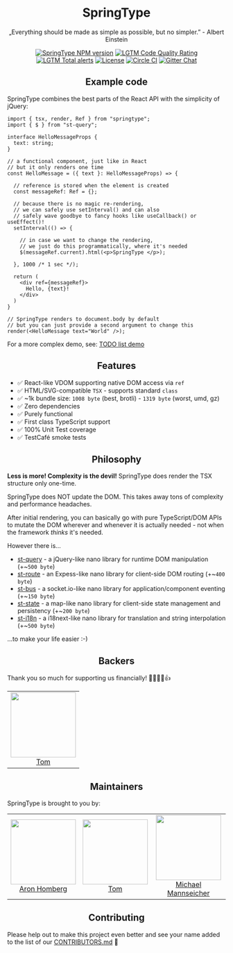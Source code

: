 <h1 align="center">SpringType</h1>

<p align="center">
„Everything should be made as simple as possible, but no simpler.” - Albert Einstein
</p>

<p align="center">
  <a href="https://www.npmjs.com/package/springtype"><img src="https://img.shields.io/npm/v/springtype.svg?style=flat-square" alt="SpringType NPM version"/></a> 
  <a href="https://lgtm.com/projects/g/springtype-org/springtype/context:javascript"><img src="https://img.shields.io/lgtm/grade/javascript/g/springtype-org/springtype.svg?logo=lgtm&logoWidth=18" alt="LGTM Code Quality Rating" /></a>
  <a href="https://lgtm.com/projects/g/springtype-org/springtype/alerts"><img src="https://img.shields.io/lgtm/alerts/g/springtype-org/springtype.svg?logo=lgtm&logoWidth=18" alt="LGTM Total alerts" /></a>
  <a href="https://github.com/springtype-org/springtype/blob/master/LICENSE.md"><img src="https://img.shields.io/github/license/springtype-org/springtype.svg" alt="License" /></a>
  <a href="https://circleci.com/gh/springtype-org/springtype"><img src="https://circleci.com/gh/springtype-org/springtype.svg?style=svg" alt="Circle CI" /></a>
  <a href="https://gitter.im/springtype-official/springtype?utm_source=badge&utm_medium=badge&utm_campaign=pr-badge"><img src="https://badges.gitter.im/springtype-official/springtype.svg" alt="Gitter Chat" /></a>
</p>

<h2 align="center">Example code</h2>

SpringType combines the best parts of the React API with the simplicity of jQuery:

```tsx
import { tsx, render, Ref } from "springtype";
import { $ } from "st-query";

interface HelloMessageProps {
  text: string;
}

// a functional component, just like in React
// but it only renders one time
const HelloMessage = ({ text }: HelloMessageProps) => {

  // reference is stored when the element is created
  const messageRef: Ref = {};

  // because there is no magic re-rendering,
  // we can safely use setInterval() and can also
  // safely wave goodbye to fancy hooks like useCallback() or useEffect()!
  setInterval(() => {

    // in case we want to change the rendering,
    // we just do this programmatically, where it's needed
    $(messageRef.current).html(<p>SpringType </p>);

  }, 1000 /* 1 sec */);

  return (
    <div ref={messageRef}>
      Hello, {text}!
    </div>
  )
}

// SpringType renders to document.body by default
// but you can just provide a second argument to change this
render(<HelloMessage text="World" />);
```

For a more complex demo, see: 
<a href="https://github.com/springtype-org/springtype/tree/main/e2e/todo-list/src/component/TodoList.tsx">TODO list demo</a>

<h2 align="center">Features</h2>

- ✅ React-like VDOM supporting native DOM access via `ref`
- ✅ HTML/SVG-compatible `TSX` - supports standard `class`
- ✅ ~1k bundle size: `1008 byte` (best, brotli) - `1319 byte` (worst, umd, gz)
- ✅ Zero dependencies
- ✅ Purely functional
- ✅ First class TypeScript support
- ✅ 100% Unit Test coverage
- ✅ TestCafé smoke tests

<h2 align="center">Philosophy</h2>

<b>Less is more! Complexity is the devil!</b>  SpringType does render the TSX structure only one-time.

SpringType does NOT update the DOM. This takes away tons of complexity and performance headaches.

After initial rendering, you can basically go with pure TypeScript/DOM APIs to mutate the DOM wherever and whenever it is actually needed - not when the framework *thinks* it's needed. 

However there is...

- <a href="https://github.com/springtype-org/st-query">st-query</a> - a jQuery-like nano library for runtime DOM manipulation (+~`500 byte`)
- <a href="https://github.com/springtype-org/st-route">st-route</a> - an Expess-like nano library for client-side DOM routing (+~`400 byte`)
- <a href="https://github.com/springtype-org/st-bus">st-bus</a> - a socket.io-like nano library for application/component eventing (+~`150 byte`)
- <a href="https://github.com/springtype-org/st-state">st-state</a> - a map-like nano library for client-side state management and persistency (+~`200 byte`)
- <a href="https://github.com/springtype-org/st-i18n">st-i18n</a> - a i18next-like nano library for translation and string interpolation (+~`500 byte`)

...to make your life easier :-)

<h2 align="center">Backers</h2>

Thank you so much for supporting us financially! 🙏🏻😎🥳👍

<table>
  <tbody>
    <tr>
      <td align="center">
        <img width="150" height="150"
        src="https://avatars2.githubusercontent.com/u/17221813?v=4&s=150">
        </br>
        <a href="https://github.com/jsdevtom">Tom</a>
      </td>
    </tr>
  <tbody>
</table>

<h2 align="center">Maintainers</h2>

SpringType is brought to you by:

<table>
  <tbody>
    <tr>
      <td align="center">
        <img width="150" height="150"
        src="https://avatars3.githubusercontent.com/u/454817?v=4&s=150">
        </br>
        <a href="https://github.com/kyr0">Aron Homberg</a>
      </td>
      <td align="center">
        <img width="150" height="150"
        src="https://avatars2.githubusercontent.com/u/17221813?s=150&v=4">
        </br>
        <a href="https://github.com/jsdevtom">Tom</a>
      </td>
      <td align="center">
        <img width="150" height="150"
        src="https://avatars2.githubusercontent.com/u/12079044?s=150&v=4">
        </br>
        <a href="https://github.com/mansi1">Michael Mannseicher</a>
      </td>
    </tr>
  <tbody>
</table>

<h2 align="center">Contributing</h2>

Please help out to make this project even better and see your name added to the list of our
[CONTRIBUTORS.md](./CONTRIBUTORS.md) :tada:
